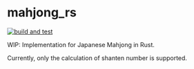 # mahjong_rs

[![build and test](https://github.com/h1g0/mahjong_rs/workflows/build_and_test.yml/badge.svg)](https://github.com/h1g0/mahjong_rs/actions)

WIP: Implementation for Japanese Mahjong in Rust.

Currently, only the calculation of shanten number is supported.
